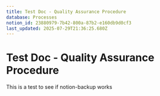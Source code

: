 ```yaml
---
title: Test Doc - Quality Assurance Procedure
database: Processes
notion_id: 23880979-7b42-800a-87b2-e160db9d0cf3
last_updated: 2025-07-29T21:36:25.680Z
---
```


# Test Doc - Quality Assurance Procedure


This is a test to see if notion-backup works

